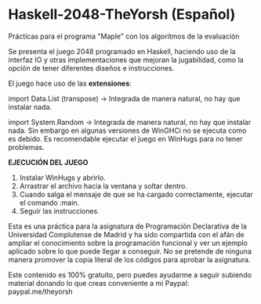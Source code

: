 # Haskell-2048-TheYorsh (Español)

Prácticas para el programa "Maple" con los algoritmos de la evaluación

Se presenta el juego 2048 programado en Haskell, haciendo uso de la 
interfaz IO y otras implementaciones que mejoran la jugabilidad, como 
la opción de tener diferentes diseños e instrucciones.

El juego hace uso de las **extensiones**:

import Data.List (transpose) -> 
Integrada de manera natural, no hay que instalar nada.

import System.Random -> 
Integrada de manera natural, no hay que instalar nada. Sin embargo en 
algunas versiones de WinGHCi no se ejecuta como es debido. Es 
recomendable ejecutar el juego en WinHugs para no tener problemas.

**EJECUCIÓN DEL JUEGO**

1. Instalar WinHugs y abrirlo.
2. Arrastrar el archivo hacia la ventana y soltar dentro. 
3. Cuando salga el mensaje de que se ha cargado correctamente, ejecutar
el comando :main.
4. Seguir las instrucciones. 

Esta es una práctica para la asignatura de Programación Declarativa de
la Universidad Complutense de Madrid y ha sido compartida con el afán
de ampliar el conocimiento sobre la programación funcional y ver un
ejemplo aplicado sobre lo que puede llegar a conseguir. No se pretende 
de ninguna manera promover la copia literal de los códigos para aprobar
la asignatura.

Este contenido es 100% gratuito, pero puedes ayudarme a seguir subiendo 
material donando lo que creas conveniente a mi Paypal: paypal.me/theyorsh

